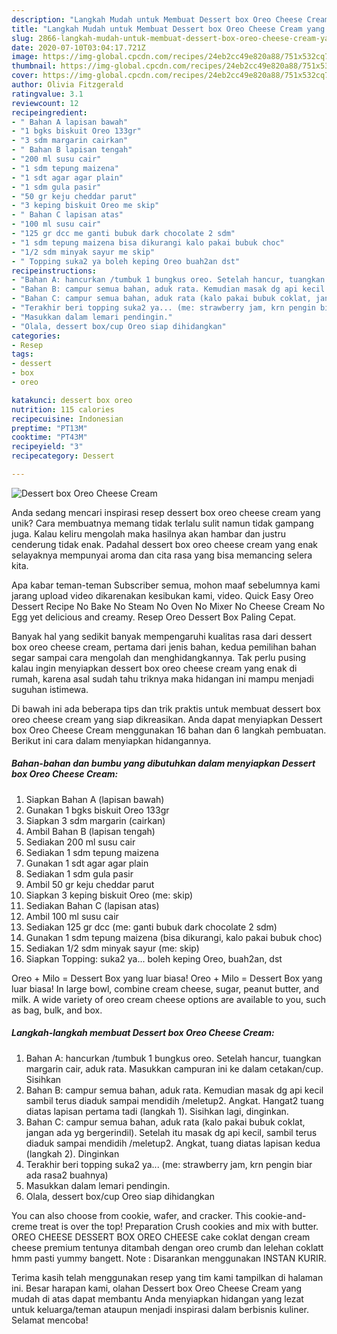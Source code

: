 ```yaml
---
description: "Langkah Mudah untuk Membuat Dessert box Oreo Cheese Cream yang Lezat"
title: "Langkah Mudah untuk Membuat Dessert box Oreo Cheese Cream yang Lezat"
slug: 2866-langkah-mudah-untuk-membuat-dessert-box-oreo-cheese-cream-yang-lezat
date: 2020-07-10T03:04:17.721Z
image: https://img-global.cpcdn.com/recipes/24eb2cc49e820a88/751x532cq70/dessert-box-oreo-cheese-cream-foto-resep-utama.jpg
thumbnail: https://img-global.cpcdn.com/recipes/24eb2cc49e820a88/751x532cq70/dessert-box-oreo-cheese-cream-foto-resep-utama.jpg
cover: https://img-global.cpcdn.com/recipes/24eb2cc49e820a88/751x532cq70/dessert-box-oreo-cheese-cream-foto-resep-utama.jpg
author: Olivia Fitzgerald
ratingvalue: 3.1
reviewcount: 12
recipeingredient:
- " Bahan A lapisan bawah"
- "1 bgks biskuit Oreo 133gr"
- "3 sdm margarin cairkan"
- " Bahan B lapisan tengah"
- "200 ml susu cair"
- "1 sdm tepung maizena"
- "1 sdt agar agar plain"
- "1 sdm gula pasir"
- "50 gr keju cheddar parut"
- "3 keping biskuit Oreo me skip"
- " Bahan C lapisan atas"
- "100 ml susu cair"
- "125 gr dcc me ganti bubuk dark chocolate 2 sdm"
- "1 sdm tepung maizena bisa dikurangi kalo pakai bubuk choc"
- "1/2 sdm minyak sayur me skip"
- " Topping suka2 ya boleh keping Oreo buah2an dst"
recipeinstructions:
- "Bahan A: hancurkan /tumbuk 1 bungkus oreo. Setelah hancur, tuangkan margarin cair, aduk rata. Masukkan campuran ini ke dalam cetakan/cup. Sisihkan"
- "Bahan B: campur semua bahan, aduk rata. Kemudian masak dg api kecil sambil terus diaduk sampai mendidih /meletup2. Angkat. Hangat2 tuang diatas lapisan pertama tadi (langkah 1). Sisihkan lagi, dinginkan."
- "Bahan C: campur semua bahan, aduk rata (kalo pakai bubuk coklat, jangan ada yg bergerindil). Setelah itu masak dg api kecil, sambil terus diaduk sampai mendidih /meletup2. Angkat, tuang diatas lapisan kedua (langkah 2). Dinginkan"
- "Terakhir beri topping suka2 ya... (me: strawberry jam, krn pengin biar ada rasa2 buahnya)"
- "Masukkan dalam lemari pendingin."
- "Olala, dessert box/cup Oreo siap dihidangkan"
categories:
- Resep
tags:
- dessert
- box
- oreo

katakunci: dessert box oreo 
nutrition: 115 calories
recipecuisine: Indonesian
preptime: "PT13M"
cooktime: "PT43M"
recipeyield: "3"
recipecategory: Dessert

---
```



![Dessert box Oreo Cheese Cream](https://img-global.cpcdn.com/recipes/24eb2cc49e820a88/751x532cq70/dessert-box-oreo-cheese-cream-foto-resep-utama.jpg)

Anda sedang mencari inspirasi resep dessert box oreo cheese cream yang unik? Cara membuatnya memang tidak terlalu sulit namun tidak gampang juga. Kalau keliru mengolah maka hasilnya akan hambar dan justru cenderung tidak enak. Padahal dessert box oreo cheese cream yang enak selayaknya mempunyai aroma dan cita rasa yang bisa memancing selera kita.

Apa kabar teman-teman Subscriber semua, mohon maaf sebelumnya kami jarang upload video dikarenakan kesibukan kami, video. Quick Easy Oreo Dessert Recipe No Bake No Steam No Oven No Mixer No Cheese Cream No Egg yet delicious and creamy. Resep Oreo Dessert Box Paling Cepat.

Banyak hal yang sedikit banyak mempengaruhi kualitas rasa dari dessert box oreo cheese cream, pertama dari jenis bahan, kedua pemilihan bahan segar sampai cara mengolah dan menghidangkannya. Tak perlu pusing kalau ingin menyiapkan dessert box oreo cheese cream yang enak di rumah, karena asal sudah tahu triknya maka hidangan ini mampu menjadi suguhan istimewa.


Di bawah ini ada beberapa tips dan trik praktis untuk membuat dessert box oreo cheese cream yang siap dikreasikan. Anda dapat menyiapkan Dessert box Oreo Cheese Cream menggunakan 16 bahan dan 6 langkah pembuatan. Berikut ini cara dalam menyiapkan hidangannya.

<!--inarticleads1-->

##### Bahan-bahan dan bumbu yang dibutuhkan dalam menyiapkan Dessert box Oreo Cheese Cream:

1. Siapkan  Bahan A (lapisan bawah)
1. Gunakan 1 bgks biskuit Oreo 133gr
1. Siapkan 3 sdm margarin (cairkan)
1. Ambil  Bahan B (lapisan tengah)
1. Sediakan 200 ml susu cair
1. Sediakan 1 sdm tepung maizena
1. Gunakan 1 sdt agar agar plain
1. Sediakan 1 sdm gula pasir
1. Ambil 50 gr keju cheddar parut
1. Siapkan 3 keping biskuit Oreo (me: skip)
1. Sediakan  Bahan C (lapisan atas)
1. Ambil 100 ml susu cair
1. Sediakan 125 gr dcc (me: ganti bubuk dark chocolate 2 sdm)
1. Gunakan 1 sdm tepung maizena (bisa dikurangi, kalo pakai bubuk choc)
1. Sediakan 1/2 sdm minyak sayur (me: skip)
1. Siapkan  Topping: suka2 ya... boleh keping Oreo, buah2an, dst


Oreo + Milo = Dessert Box yang luar biasa! Oreo + Milo = Dessert Box yang luar biasa! In large bowl, combine cream cheese, sugar, peanut butter, and milk. A wide variety of oreo cream cheese options are available to you, such as bag, bulk, and box. 

<!--inarticleads2-->

##### Langkah-langkah membuat Dessert box Oreo Cheese Cream:

1. Bahan A: hancurkan /tumbuk 1 bungkus oreo. Setelah hancur, tuangkan margarin cair, aduk rata. Masukkan campuran ini ke dalam cetakan/cup. Sisihkan
1. Bahan B: campur semua bahan, aduk rata. Kemudian masak dg api kecil sambil terus diaduk sampai mendidih /meletup2. Angkat. Hangat2 tuang diatas lapisan pertama tadi (langkah 1). Sisihkan lagi, dinginkan.
1. Bahan C: campur semua bahan, aduk rata (kalo pakai bubuk coklat, jangan ada yg bergerindil). Setelah itu masak dg api kecil, sambil terus diaduk sampai mendidih /meletup2. Angkat, tuang diatas lapisan kedua (langkah 2). Dinginkan
1. Terakhir beri topping suka2 ya... (me: strawberry jam, krn pengin biar ada rasa2 buahnya)
1. Masukkan dalam lemari pendingin.
1. Olala, dessert box/cup Oreo siap dihidangkan


You can also choose from cookie, wafer, and cracker. This cookie-and-creme treat is over the top! Preparation Crush cookies and mix with butter. OREO CHEESE DESSERT BOX OREO CHEESE cake coklat dengan cream cheese premium tentunya ditambah dengan oreo crumb dan lelehan coklatt hmm pasti yummy bangett. Note : Disarankan menggunakan INSTAN KURIR. 

Terima kasih telah menggunakan resep yang tim kami tampilkan di halaman ini. Besar harapan kami, olahan Dessert box Oreo Cheese Cream yang mudah di atas dapat membantu Anda menyiapkan hidangan yang lezat untuk keluarga/teman ataupun menjadi inspirasi dalam berbisnis kuliner. Selamat mencoba!
